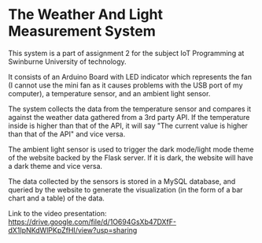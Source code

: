 # The Weather And Light Measurement System
This system is a part of assignment 2 for the subject IoT Programming at Swinburne University of technology.

It consists of an Arduino Board with LED indicator which represents the fan (I cannot use the mini fan as it causes problems with the USB port of my computer), a temperature sensor, and an ambient light sensor.

The system collects the data from the temperature sensor and compares it against the weather data gathered from a 3rd party API. If the temperature inside is higher than that of the API, it will say "The current value is higher than that of the API" and vice versa.

The ambient light sensor is used to trigger the dark mode/light mode theme of the website backed by the Flask server. If it is dark, the website will have a dark theme and vice versa.

The data collected by the sensors is stored in a MySQL database, and queried by the website to generate the visualization (in the form of a bar chart and a table) of the data.

Link to the video presentation: https://drive.google.com/file/d/1O694GsXb47DXfF-dX1IpNKdWlPKpZfHI/view?usp=sharing

